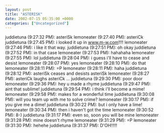 ```yaml
---
layout: post
title: "ASTERISK"
date: 2002-07-15 05:35:00 +0000
categories: ["Uncategorized"]
---
```


juddietuna (9:27:32 PM): asteriSk
lemoneater (9:27:40 PM): asteriCk
juddietuna (9:27:45 PM): i looked it up in www.m-w.com!!!!
lemoneater (9:27:46 PM): i like it that way.
juddietuna (9:27:51 PM): oh okay 
juddietuna (9:27:52 PM): in that case
lemoneater (9:27:53 PM): hahahaha
lemoneater (9:27:55 PM): lol
juddietuna (9:28:04 PM): i guess i'll have to cease and desist
lemoneater (9:28:07 PM): yes
lemoneater (9:28:10 PM): do that
lemoneater (9:28:11 PM): =P
lemoneater (9:28:11 PM): haha
juddietuna (9:28:12 PM): asteriSk ceases and desists asteriSk
lemoneater (9:28:27 PM): asteriCk laughs asteriCk
...
juddietuna (9:29:30 PM): poor door 
lemoneater (9:29:36 PM): hey u made a rhyme
juddietuna (9:29:47 PM): aint that sublime!
juddietuna (9:29:54 PM): i think i'll become a mime!
lemoneater (9:29:58 PM): makes for a wonderful time
juddietuna (9:30:08 PM): will you team up with me to solve crime?
lemoneater (9:30:17 PM): if you give me a dime!
juddietuna (9:30:22 PM): but i only have a lime!
lemoneater (9:30:34 PM): then i haven't got the time
lemoneater (9:30:52 PM): 8-)
juddietuna (9:31:17 PM): even so, soon you will be mine
lemoneater (9:31:28 PM): mine doesn't rhyme
lemoneater (9:31:29 PM): =P
lemoneater (9:31:30 PM): hehehe
juddietuna (9:31:37 PM): D'OH!!!!!